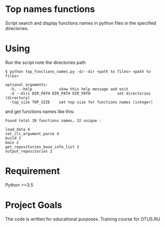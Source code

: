 # Top names functions

Script search and display functions names in python files in the specified directories.


# Using

Run the script note the directories path
```#!bash
$ python top_functions_names.py -d/--dir <path to files> <path to files>

optional arguments:
  -h, --help            show this help message and exit
  -d --dirs DIR_PATH DIR_PATH DIR_PATH            set directories (directory)
  -top_size TOP_SIZE    set top size for functions names (integer)

```
and get functions names like this:
```#!bash
Found total 39 functions names, 32 unique :

load_data 4
set_cli_argument_parse 4
build 2
main 2
get_repositories_base_info_list 2
output_repositories 2
```

# Requirement

Python >=3.5

# Project Goals

The code is written for educational purposes. Training course for OTUS.RU
